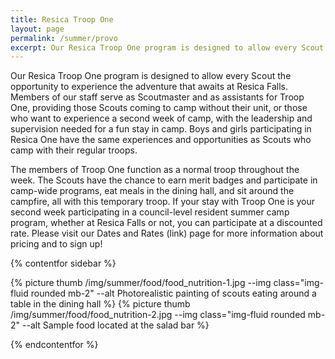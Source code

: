 ```yaml
---
title: Resica Troop One
layout: page
permalink: /summer/provo
excerpt: Our Resica Troop One program is designed to allow every Scout the opportunity to experience the adventure that awaits at Resica Falls.
---
```


Our Resica Troop One program is designed to allow every Scout the opportunity to experience the adventure that awaits at Resica Falls. Members of our staff serve as Scoutmaster and as assistants for Troop One, providing those Scouts coming to camp without their unit, or those who want to experience a second week of camp, with the leadership and supervision needed for a fun stay in camp. Boys and girls participating in Resica One have the same experiences and opportunities as Scouts who camp with their regular troops.

The members of Troop One function as a normal troop throughout the week. The Scouts have the chance to earn merit badges and participate in camp-wide programs, eat meals in the dining hall, and sit around the campfire, all with this temporary troop. If your stay with Troop One is your second week participating in a council-level resident summer camp program, whether at Resica Falls or not, you can participate at a discounted rate. Please visit our Dates and Rates (link) page for more information about pricing and to sign up!


{% contentfor sidebar %}

{% picture thumb /img/summer/food/food_nutrition-1.jpg --img class="img-fluid rounded mb-2" --alt Photorealistic painting of scouts eating around a table in the dining hall %}
{% picture thumb /img/summer/food/food_nutrition-2.jpg --img class="img-fluid rounded mb-2" --alt Sample food located at the salad bar %}

{% endcontentfor %}

